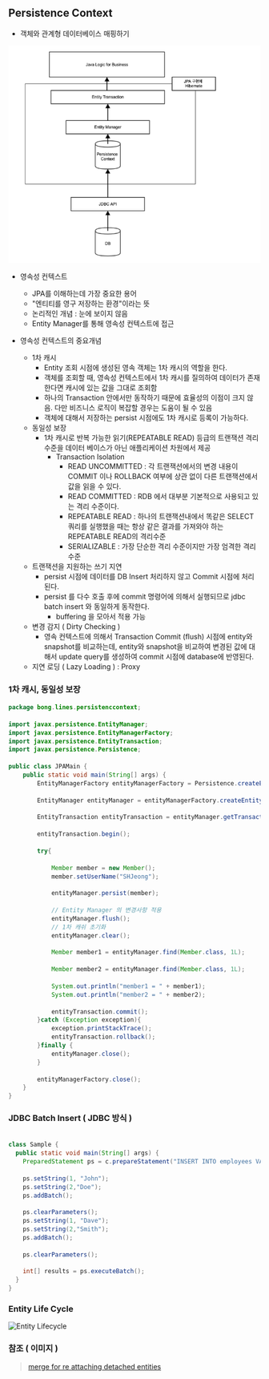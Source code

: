 ## **Persistence Context**

- 객체와 관계형 데이터베이스 매핑하기
    
![JPA Structure](https://github.com/keepinmindsh/tech-course/blob/main/assets/jpa_sturucture.png)

- 영속성 컨텍스트
    - JPA를 이해하는데 가장 중요한 용어
    - "엔티티를 영구 저장하는 환경"이라는 뜻
    - 논리적인 개념 : 눈에 보이지 않음
    - Entity Manager를 통해 영속성 컨텍스트에 접근

- 영속성 컨텍스트의 중요개념 
  - 1차 캐시
      - Entity 조회 시점에 생성된 영속 객체는 1차 캐시의 역할을 한다. 
      - 객체를 조회할 때, 영속성 컨텍스트에서 1차 캐시를 질의하여 데이터가 존재한다면 캐시에 있는 값을 그대로 조회함
      - 하나의 Transaction 안에서만 동작하기 때문에 효율성의 이점이 크지 않음. 다만 비즈니스 로직이 복잡할 경우는 도움이 될 수 있음
      - 객체에 대해서 저장하는 persist 시점에도 1차 캐시로 등록이 가능하다.
  - 동일성 보장
      - 1차 캐시로 반복 가능한 읽기(REPEATABLE READ) 등급의 트랜잭션 격리 수준을 데이터 베이스가 아닌 애플리케이션 차원에서 제공
        - Transaction Isolation 
          - READ UNCOMMITTED : 각 트랜잭션에서의 변경 내용이 COMMIT 이나 ROLLBACK 여부에 상관 없이 다른 트랜잭션에서 값을 읽을 수 있다.
          - READ COMMITTED : RDB 에서 대부분 기본적으로 사용되고 있는 격리 수준이다.
          - REPEATABLE READ : 하나의 트랜잭션내에서 똑같은 SELECT 쿼리를 실행했을 때는 항상 같은 결과를 가져와야 하는 REPEATABLE READ의 격리수준
          - SERIALIZABLE : 가장 단순한 격리 수준이지만 가장 엄격한 격리 수준
  - 트랜잭션을 지원하는 쓰기 지연
      - persist 시점에 데이터를 DB Insert 처리하지 않고 Commit 시점에 처리된다.
      - persist 를 다수 호출 후에 commit 명령어에 의해서 실행되므로 jdbc batch insert 와 동일하게 동작한다.
          - buffering 을 모아서 적용 가능
  - 변경 감지 ( Dirty Checking )
      - 영속 컨텍스트에 의해서 Transaction Commit (flush) 시점에 entity와 snapshot를 비교하는데,
        entity와 snapshot을 비교하여 변경된 값에 대해서 update query를 생성하여 commit 시점에 database에 반영된다.
  - 지연 로딩 ( Lazy Loading ) : Proxy

### 1차 캐시, 동일성 보장

```java
package bong.lines.persistenccontext;

import javax.persistence.EntityManager;
import javax.persistence.EntityManagerFactory;
import javax.persistence.EntityTransaction;
import javax.persistence.Persistence;

public class JPAMain {
    public static void main(String[] args) {
        EntityManagerFactory entityManagerFactory = Persistence.createEntityManagerFactory("hello");

        EntityManager entityManager = entityManagerFactory.createEntityManager();

        EntityTransaction entityTransaction = entityManager.getTransaction();

        entityTransaction.begin();

        try{

            Member member = new Member();
            member.setUserName("SHJeong");

            entityManager.persist(member);

            // Entity Manager 의 변경사항 적용
            entityManager.flush();
            // 1차 캐쉬 초기화
            entityManager.clear();

            Member member1 = entityManager.find(Member.class, 1L);

            Member member2 = entityManager.find(Member.class, 1L);

            System.out.println("member1 = " + member1);
            System.out.println("member2 = " + member2);

            entityTransaction.commit();
        }catch (Exception exception){
            exception.printStackTrace();
            entityTransaction.rollback();
        }finally {
            entityManager.close();
        }

        entityManagerFactory.close();
    }
}
```

### JDBC Batch Insert ( JDBC 방식 )

```java

class Sample {
  public static void main(String[] args) {
    PreparedStatement ps = c.prepareStatement("INSERT INTO employees VALUES (?, ?)");

    ps.setString(1, "John");
    ps.setString(2,"Doe");
    ps.addBatch();

    ps.clearParameters();
    ps.setString(1, "Dave");
    ps.setString(2,"Smith");
    ps.addBatch();

    ps.clearParameters();
    
    int[] results = ps.executeBatch();
  }
}

```

### Entity Life Cycle

![Entity Lifecycle]()


### 참조 ( 이미지 )

> [merge for re attaching detached entities](https://javabydeveloper.com/merge-re-attaching-detached-entities/)
